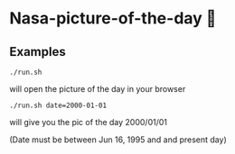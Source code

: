 # Nasa-picture-of-the-day :milky_way:

## Examples

`./run.sh`

will open the picture of the day in your browser

`./run.sh date=2000-01-01`

will give you the pic of the day 2000/01/01

(Date must be between Jun 16, 1995 and and present day)
